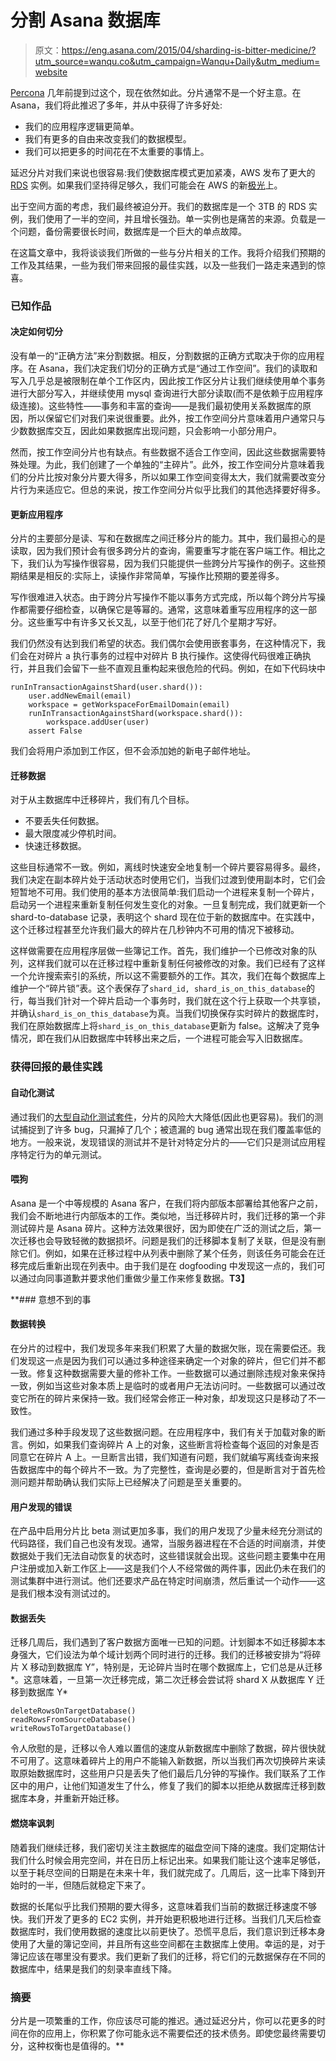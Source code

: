 # 分割 Asana 数据库

> 原文：<https://eng.asana.com/2015/04/sharding-is-bitter-medicine/?utm_source=wanqu.co&utm_campaign=Wanqu+Daily&utm_medium=website>

[Percona](http://www.percona.com/blog/2009/08/06/why-you-dont-want-to-shard/) 几年前提到过这个，现在依然如此。分片通常不是一个好主意。在 Asana，我们将此推迟了多年，并从中获得了许多好处:

*   我们的应用程序逻辑更简单。
*   我们有更多的自由来改变我们的数据模型。
*   我们可以把更多的时间花在不太重要的事情上。

延迟分片对我们来说也很容易:我们使数据库模式更加紧凑，AWS 发布了更大的 [RDS](http://aws.amazon.com/rds/) 实例。如果我们坚持得足够久，我们可能会在 AWS 的新[极光](http://aws.amazon.com/rds/aurora/)上。

出于空间方面的考虑，我们最终被迫分开。我们的数据库是一个 3TB 的 RDS 实例，我们使用了一半的空间，并且增长强劲。单一实例也是痛苦的来源。负载是一个问题，备份需要很长时间，数据库是一个巨大的单点故障。

在这篇文章中，我将谈谈我们所做的一些与分片相关的工作。我将介绍我们预期的工作及其结果，一些为我们带来回报的最佳实践，以及一些我们一路走来遇到的惊喜。

### 已知作品

#### 决定如何切分

没有单一的“正确方法”来分割数据。相反，分割数据的正确方式取决于你的应用程序。在 Asana，我们决定我们切分的正确方式是“通过工作空间”。我们的读取和写入几乎总是被限制在单个工作区内，因此按工作区分片让我们继续使用单个事务进行大部分写入，并继续使用 mysql 查询进行大部分读取(而不是依赖于应用程序级连接)。这些特性——事务和丰富的查询——是我们最初使用关系数据库的原因，所以保留它们对我们来说很重要。此外，按工作空间分片意味着用户通常只与少数数据库交互，因此如果数据库出现问题，只会影响一小部分用户。

然而，按工作空间分片也有缺点。有些数据不适合工作空间，因此这些数据需要特殊处理。为此，我们创建了一个单独的“主碎片”。此外，按工作空间分片意味着我们的分片比按对象分片要大得多，所以如果工作空间变得太大，我们就需要改变分片行为来适应它。但总的来说，按工作空间分片似乎比我们的其他选择要好得多。

#### 更新应用程序

分片的主要部分是读、写和在数据库之间迁移分片的能力。其中，我们最担心的是读取，因为我们预计会有很多跨分片的查询，需要重写才能在客户端工作。相比之下，我们认为写操作很容易，因为我们只能提供一些跨分片写操作的例子。这些预期结果是相反的:实际上，读操作非常简单，写操作比预期的要差得多。

写作很难进入状态。由于跨分片写操作不能以事务方式完成，所以每个跨分片写操作都需要仔细检查，以确保它是等幂的。通常，这意味着重写应用程序的这一部分。这些重写中有许多又长又乱，以至于他们花了好几个星期才写好。

我们仍然没有达到我们希望的状态。我们偶尔会使用嵌套事务，在这种情况下，我们会在对碎片 a 执行事务的过程中对碎片 B 执行操作。这使得代码很难正确执行，并且我们会留下一些不直观且重构起来很危险的代码。例如，在如下代码块中

```
runInTransactionAgainstShard(user.shard()):
    user.addNewEmail(email)
    workspace = getWorkspaceForEmailDomain(email)
    runInTransactionAgainstShard(workspace.shard()):
        workspace.addUser(user)
    assert False
```

我们会将用户添加到工作区，但不会添加她的新电子邮件地址。

#### 迁移数据

对于从主数据库中迁移碎片，我们有几个目标。

*   不要丢失任何数据。
*   最大限度减少停机时间。
*   快速迁移数据。

这些目标通常不一致。例如，离线时快速安全地复制一个碎片要容易得多。最终，我们决定在副本碎片处于活动状态时使用它们，当我们过渡到使用副本时，它们会短暂地不可用。我们使用的基本方法很简单:我们启动一个进程来复制一个碎片，启动另一个进程来重新复制任何发生变化的对象。一旦复制完成，我们就更新一个 shard-to-database 记录，表明这个 shard 现在位于新的数据库中。在实践中，这个迁移过程甚至允许我们最大的碎片在几秒钟内不可用的情况下被移动。

这样做需要在应用程序层做一些簿记工作。首先，我们维护一个已修改对象的队列，这样我们就可以在迁移过程中重新复制任何被修改的对象。我们已经有了这样一个允许搜索索引的系统，所以这不需要额外的工作。其次，我们在每个数据库上维护一个“碎片锁”表。这个表保存了`shard_id, shard_is_on_this_database`的行，每当我们针对一个碎片启动一个事务时，我们就在这个行上获取一个共享锁，并确认`shard_is_on_this_database`为真。当我们切换保存实时碎片的数据库时，我们在原始数据库上将`shard_is_on_this_database`更新为 false。这解决了竞争情况，即在我们从旧数据库中转移出来之后，一个进程可能会写入旧数据库。

### 获得回报的最佳实践

#### 自动化测试

通过我们的[大型自动化测试套件](https://blog.asana.com/2014/12/testville-beyond-massive-parallel-testing-asana/)，分片的风险大大降低(因此也更容易)。我们的测试捕捉到了许多 bug，只漏掉了几个；被遗漏的 bug 通常出现在我们覆盖率低的地方。一般来说，发现错误的测试并不是针对特定分片的——它们只是测试应用程序特定行为的单元测试。

#### 喂狗

Asana 是一个中等规模的 Asana 客户，在我们将内部版本部署给其他客户之前，我们会不断地进行内部版本的工作。类似地，当迁移碎片时，我们迁移的第一个非测试碎片是 Asana 碎片。这种方法效果很好，因为即使在广泛的测试之后，第一次迁移也会导致轻微的数据损坏。问题是我们的迁移脚本复制了关联，但是没有删除它们。例如，如果在迁移过程中从列表中删除了某个任务，则该任务可能会在迁移完成后重新出现在列表中。由于我们是在 dogfooding 中发现这一点的，我们可以通过向同事道歉并要求他们重做少量工作来修复数据。****T3】****

 **### 意想不到的事

#### 数据转换

在分片的过程中，我们发现多年来我们积累了大量的数据欠账，现在需要偿还。我们发现这一点是因为我们可以通过多种途径来确定一个对象的碎片，但它们并不都一致。修复这种数据需要大量的修补工作。一些数据可以通过删除违规对象来保持一致，例如当这些对象本质上是临时的或者用户无法访问时。一些数据可以通过改变它所在的碎片来保持一致。我们经常会修正一种对象，却发现这只是移动了不一致性。

我们通过多种手段发现了这些数据问题。在应用程序中，我们有关于加载对象的断言。例如，如果我们查询碎片 A 上的对象，这些断言将检查每个返回的对象是否同意它在碎片 A 上。一旦断言出错，我们知道有问题，我们就编写离线查询来报告数据库中的每个碎片不一致。为了完整性，查询是必要的，但是断言对于首先检测问题并帮助确认我们实际上已经解决了问题是至关重要的。

#### 用户发现的错误

在产品中启用分片比 beta 测试更加多事，我们的用户发现了少量未经充分测试的代码路径，我们自己也没有发现。通常，当服务器进程在不合适的时间崩溃，并使数据处于我们无法自动恢复的状态时，这些错误就会出现。这些问题主要集中在用户注册或加入新工作区上——这是我们个人不经常做的两件事，因此仍未在我们的测试集群中进行测试。他们还要求产品在特定时间崩溃，然后重试一个动作——这是我们根本没有测试过的。

#### 数据丢失

迁移几周后，我们遇到了客户数据方面唯一已知的问题。计划脚本不如迁移脚本本身强大，它们设法为单个域计划两个同时进行的迁移。我们的迁移被安排为“将碎片 X 移动到数据库 Y”，特别是，无论碎片当时在哪个数据库上，它们总是从迁移*。这意味着，一旦第一次迁移完成，第二次迁移会尝试将 shard X 从数据库 Y 迁移到数据库 Y*

```
deleteRowsOnTargetDatabase()
readRowsFromSourceDatabase()
writeRowsToTargetDatabase()
```

令人欣慰的是，迁移以令人难以置信的速度从新数据库中删除了数据，碎片很快就不可用了。这意味着碎片上的用户不能输入新数据，所以当我们再次切换碎片来读取原始数据库时，这些用户只是丢失了他们最后几分钟的写操作。我们联系了工作区中的用户，让他们知道发生了什么，修复了我们的脚本以拒绝从数据库迁移到数据库本身，并重新开始迁移。

#### 燃烧率讽刺

随着我们继续迁移，我们密切关注主数据库的磁盘空间下降的速度。我们定期估计我们什么时候会用完空间，并在日历上标记出来。如果我们能让这个速率足够低，以至于耗尽空间的日期是在未来十年，我们就完成了。几周后，这一比率下降到开始时的一半，但随后就稳定下来了。

数据的长尾似乎比我们预期的要大得多，这意味着我们当前的数据迁移速度不够快。我们开发了更多的 EC2 实例，并开始更积极地进行迁移。当我们几天后检查数据库时，我们使用数据的速度比以前更快了。恐慌平息后，我们意识到迁移本身使用了大量的簿记空间，并且所有这些空间都在主数据库上使用。幸运的是，对于簿记应该在哪里没有要求。我们更新了我们的迁移，将它们的元数据保存在不同的数据库中，结果是我们的刻录率直线下降。

### 摘要

分片是一项繁重的工作，你应该尽可能的推迟。通过延迟分片，你可以花更多的时间在你的应用上，你积累了你可能永远不需要偿还的技术债务。即使您最终需要切分，这种权衡也是值得的。**
